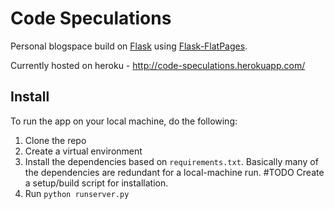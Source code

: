 Code Speculations
===================

Personal blogspace build on [Flask](http://flask.pocoo.org/) using [Flask-FlatPages](http://pythonhosted.org/Flask-FlatPages/).

Currently hosted on heroku - http://code-speculations.herokuapp.com/


Install
--------
To run the app on your local machine, do the following:

1. Clone the repo
2. Create a virtual environment
3. Install the dependencies based on `requirements.txt`. Basically many of the dependencies are redundant for a local-machine run. \#TODO Create a setup/build script for installation.
4. Run `python runserver.py`


